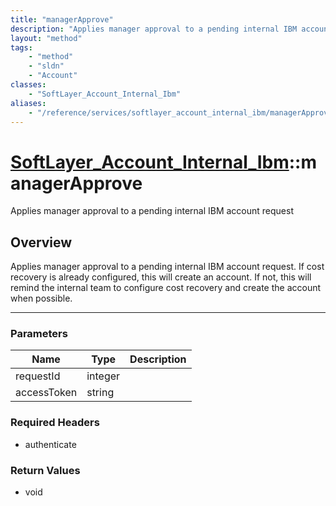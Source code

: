 ```yaml
---
title: "managerApprove"
description: "Applies manager approval to a pending internal IBM account request. If cost recovery is already configured, this will cr... "
layout: "method"
tags:
    - "method"
    - "sldn"
    - "Account"
classes:
    - "SoftLayer_Account_Internal_Ibm"
aliases:
    - "/reference/services/softlayer_account_internal_ibm/managerApprove"
---
```

# [SoftLayer_Account_Internal_Ibm](/reference/services/SoftLayer_Account_Internal_Ibm)::managerApprove

Applies manager approval to a pending internal IBM account request


## Overview 
Applies manager approval to a pending internal IBM account request. If cost recovery is already configured, this will create an account. If not, this will remind the internal team to configure cost recovery and create the account when possible. 

-----

### Parameters 
|Name | Type | Description |
| --- | --- | --- |
|requestId| integer| |
|accessToken| string| |


### Required Headers
* authenticate


### Return Values
* void




